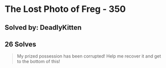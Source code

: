 # The Lost Photo of Freg - 350 
## Solved by: DeadlyKitten
## 26 Solves

> My prized possession has been corrupted! Help me recover it and get to the bottom of this!
